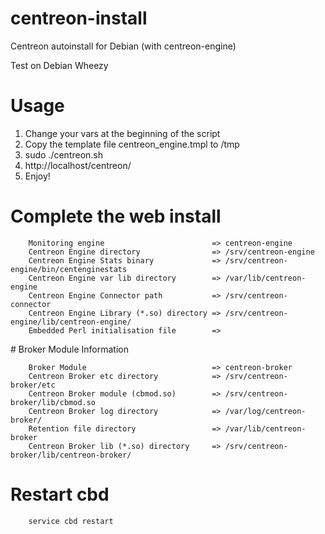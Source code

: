 centreon-install
================

Centreon autoinstall for Debian (with centreon-engine)

Test on Debian Wheezy

# Usage

1. Change your vars at the beginning of the script
2. Copy the template file centreon_engine.tmpl to /tmp
3. sudo ./centreon.sh
4. http://localhost/centreon/ 
5. Enjoy!

# Complete the web install

        Monitoring engine                        => centreon-engine
        Centreon Engine directory                => /srv/centreon-engine
        Centreon Engine Stats binary             => /srv/centreon-engine/bin/centenginestats
        Centreon Engine var lib directory        => /var/lib/centreon-engine
        Centreon Engine Connector path           => /srv/centreon-connector
        Centreon Engine Library (*.so) directory => /srv/centreon-engine/lib/centreon-engine/
        Embedded Perl initialisation file        => 

# Broker Module Information

        Broker Module                            => centreon-broker
        Centreon Broker etc directory            => /srv/centreon-broker/etc
        Centreon Broker module (cbmod.so)        => /srv/centreon-broker/lib/cbmod.so
        Centreon Broker log directory            => /var/log/centreon-broker/
        Retention file directory                 => /var/lib/centreon-broker
        Centreon Broker lib (*.so) directory     => /srv/centreon-broker/lib/centreon-broker/

# Restart cbd
        service cbd restart
